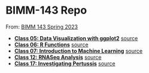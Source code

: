 # BIMM-143 Repo

From: [BIMM 143 Spring 2023](https://bioboot.github.io/bimm143_S23/)

- **[Class 05: Data Visualization with ggplot2](https://github.com/ajcagle8/BIMM-143/blob/main/class05.rmd)** [source](https://github.com/ajcagle8/BIMM-143/blob/main/class05.rmd)
- **[Class 06: R Functions](https://github.com/ajcagle8/BIMM-143/blob/main/Lab%206/bimm143_hw6.Rmd)** [source](https://github.com/ajcagle8/BIMM-143/blob/main/Lab%206/bimm143_hw6.Rmd)
- **[Class 07: Introduction to Machine Learning](https://github.com/ajcagle8/BIMM-143/blob/main/Lab%207/Lab%207.qmd)** [source](https://github.com/ajcagle8/BIMM-143/blob/main/Lab%207/Lab%207.qmd)
- **[Class 12: RNASeq Analysis](https://github.com/ajcagle8/BIMM-143/blob/main/lab12.Rmd)** [source](https://github.com/ajcagle8/BIMM-143/blob/main/lab12.Rmd)
- **[Class 17: Investigating Pertussis](https://github.com/ajcagle8/BIMM-143/blob/main/lab17_pertussis.pdf)** [source](https://github.com/ajcagle8/BIMM-143/blob/main/lab17_pertussis.Rmd)
